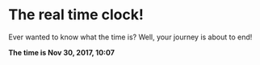 # The real time clock!

Ever wanted to know what the time is? Well, your journey is about to end!

**The time is Nov 30, 2017, 10:07**